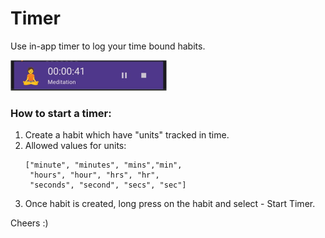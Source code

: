 # Timer

Use in-app timer to log your time bound habits.

<img src="assets/img/timer_snack.png" width="250">

### How to start a timer:
1. Create a habit which have "units" tracked in time. 
2. Allowed values for units: 
   ```
   ["minute", "minutes", "mins","min",
    "hours", "hour", "hrs", "hr",
    "seconds", "second", "secs", "sec"]
    ```
3. Once habit is created, long press on the habit and select - Start Timer.


Cheers :)